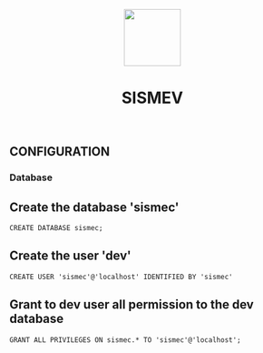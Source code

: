 <p align="center">
    <a href="https://github.com/yiisoft" target="_blank">
        <img src="https://avatars0.githubusercontent.com/u/993323" height="100px">
    </a>
    <h1 align="center">SISMEV</h1>
    <br>
</p>

CONFIGURATION
-------------

### Database

## Create the database 'sismec'

``` CREATE DATABASE sismec; ```

## Create the user 'dev'

``` CREATE USER 'sismec'@'localhost' IDENTIFIED BY 'sismec' ```

## Grant to dev user all permission to the dev database

``` GRANT ALL PRIVILEGES ON sismec.* TO 'sismec'@'localhost'; ```

